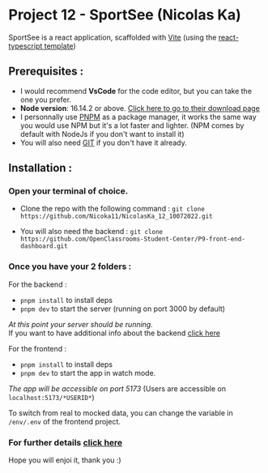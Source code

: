 # Project 12 - SportSee (Nicolas Ka)

SportSee is a react application, scaffolded with [Vite](https://vitejs.dev/) (using the [react-typescript template](https://vitejs.dev/guide/#scaffolding-your-first-vite-project))

## Prerequisites :

- I would recommend **VsCode** for the code editor, but you can take the one you prefer.
- **Node version**: 16.14.2 or above. [Click here to go to their download page](https://nodejs.org/en/download/)
- I personnally use [PNPM](https://pnpm.io/) as a package manager, it works the same way you would use NPM but it's a lot faster and lighter. (NPM comes by default with NodeJs if you don't want to install it)
- You will also need [GIT](https://git-scm.com/) if you don't have it already.

## Installation :

### Open your terminal of choice.

- Clone the repo with the following command : 
`git clone https://github.com/Nicoka11/NicolasKa_12_10072022.git`

- You will also need the backend : 
`git clone https://github.com/OpenClassrooms-Student-Center/P9-front-end-dashboard.git`

### Once you have your 2 folders : 

For the backend : 
- `pnpm install` to install deps
- `pnpm dev` to start the server (running on port 3000 by default)

*At this point your server should be running.*<br/>
If you want to have additional info about the backend [click here](https://github.com/OpenClassrooms-Student-Center/P9-front-end-dashboard)


For the frontend : 
- `pnpm install` to install deps
- `pnpm dev` to start the app in watch mode.

*The app will be accessible on port 5173*
(Users are accessible on `localhost:5173/*USERID*`)

To switch from real to mocked data, you can change the variable in `/env/.env` of the frontend project.

### For further details [click here](https://excalidraw.com/#json=4XLfL_pfFyMsBUYjFlCpF,e_AXRrwcoTAEq9vCMAlyFQ)

Hope you will enjoi it, thank you :)
